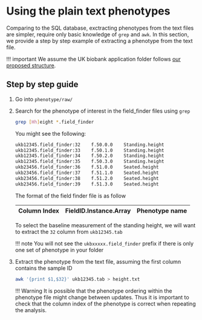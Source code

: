 # Using the plain text phenotypes
Comparing to the SQL database, exctracting phenotypes from the text files are simpler, require only basic knowledge of `grep` and `awk`. 
In this section, we provide a step by step example of extracting a phenotype from the text file.

!!! important
    We assume the UK biobank application folder follows [our proposed structure](../../admin/master_generation/#expected-result).

## Step by step guide
1. Go into `phenotype/raw/`
2. Search for the phenotype of interest in the field_finder files using `grep`
    ```bash
    grep [Hh]eight *.field_finder
    ```
    You might see the following:
    ```bash
    ukb12345.field_finder:32	f.50.0.0	Standing.height
    ukb12345.field_finder:33	f.50.1.0	Standing.height
    ukb12345.field_finder:34	f.50.2.0	Standing.height
    ukb12345.field_finder:35	f.50.3.0	Standing.height
    ukb23456.field_finder:36	f.51.0.0	Seated.height
    ukb23456.field_finder:37	f.51.1.0	Seated.height
    ukb23456.field_finder:38	f.51.2.0	Seated.height
    ukb23456.field_finder:39	f.51.3.0	Seated.height
    ```
    The format of the field finder file is as follow
    
    | Column Index | FieldID.Instance.Array | Phenotype name|
    |---|---|---|

    To select the baseline measurement of the standing height, we will want to extract the `32` column from `ukb12345.tab`

    !!! note 
        You will not see the `ukbxxxxx.field_finder` prefix if there is only one set of phenotype in your folder
3. Extract the phenotype from the text file, assuming the first column contains the sample ID
    ```bash
    awk '{print $1,$32}' ukb12345.tab > height.txt
    ```

    !!! Warning
        It is possible that the phenotype ordering within the phenotype file might change between updates.
        Thus it is important to check that the column index of the phenotype is correct when repeating the analysis.
